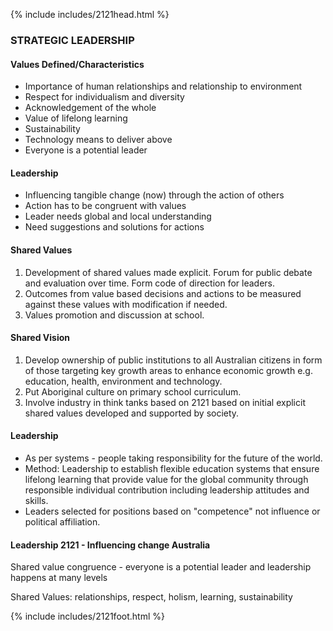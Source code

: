 {% include includes/2121head.html %}<!--  Add content here   Add content here   Add content here --><!--  Add content here   Add content here   Add content here --><h3>STRATEGIC LEADERSHIP</h3><h4>Values Defined/Characteristics</h4><ul>	<li>Importance of human relationships and relationship to environment</li>	<li>Respect for individualism and diversity</li>	<li>Acknowledgement of the whole</li>	<li>Value of lifelong learning</li>	<li>Sustainability</li>	<li>Technology means to deliver above</li>	<li>Everyone is a potential leader</li></ul><h4>Leadership</h4><ul>	<li>Influencing tangible change (now) through the action of others</li>	<li>Action has to be congruent with values</li>	<li>Leader needs global and local understanding</li>	<li>Need suggestions and solutions for actions</li></ul><h4>Shared Values</h4><ol>	<li>Development of shared values made explicit.  Forum for public debate and evaluation over time.  Form code of direction for leaders.</li>	<li>Outcomes from value based decisions and actions to be measured against these values with modification if needed.</li>	<li>Values promotion and discussion at school.</li></ol><h4>Shared Vision</h4><ol>	<li>Develop ownership of public institutions to all Australian citizens in form of those targeting key growth areas to enhance economic growth e.g. education, health, environment and technology.</li>	<li>Put Aboriginal culture on primary school curriculum.</li>	<li>Involve industry in think tanks based on 2121 based on initial explicit shared values developed and supported by society.</li></ol><h4>Leadership</h4><ul>	<li>As per systems - people taking responsibility for the future of the world.</li>	<li>Method: Leadership to establish flexible education systems that ensure lifelong learning that provide value for the global community through responsible individual contribution including leadership attitudes and skills.</li>	<li>Leaders selected for positions based on "competence" not influence or political affiliation.</li></ul><h4>Leadership 2121 - Influencing change  Australia</h4><p align="left">Shared value congruence - everyone is a potential leader and leadership happens at many levels</p><p align="left">Shared Values:  relationships, respect, holism, learning, sustainability</p>{% include includes/2121foot.html %}